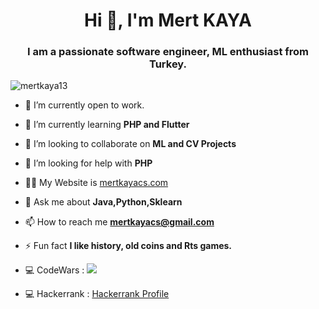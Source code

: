 <h1 align="center">Hi 👋, I'm Mert KAYA</h1>
<h3 align="center">I am a passionate software engineer, ML enthusiast from Turkey.</h3>

<p align="left"> <img src="https://komarev.com/ghpvc/?username=mertkaya13" alt="mertkaya13" /> </p>

- 🔭 I’m currently open to work.

- 🌱 I’m currently learning **PHP and Flutter**

- 👯 I’m looking to collaborate on **ML and CV Projects**

- 🤝 I’m looking for help with **PHP**

- 👨‍💻 My Website is  [mertkayacs.com](mertkayacs.com)

- 💬 Ask me about **Java,Python,Sklearn**

- 📫 How to reach me **mertkayacs@gmail.com**

- ⚡ Fun fact **I like history, old coins and Rts games.**

- 💻 CodeWars : <img src="https://www.codewars.com/users/mertkaya/badges/small"> 

- 💻 Hackerrank : [Hackerrank Profile](https://www.hackerrank.com/Mertilovski?hr_r=1)


